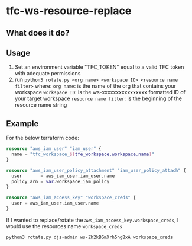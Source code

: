 # tfc-ws-resource-replace
## What does it do?

## Usage
1. Set an environment variable "TFC_TOKEN" equal to a valid TFC token with adequate permissions
2. run `python3 rotate.py <org name> <workspace ID> <resource name filter>` where:
`org name`: is the name of the org that contains your workspace
`workspace ID`: is the ws-xxxxxxxxxxxxxxxx formatted ID of your target workspace
`resource name filter`: is the beginning of the resource name string

## Example 

For the below terraform code:
```terraform
resource "aws_iam_user" "iam_user" {
  name = "tfc_workspace_${tfe_workspace.workspace.name}"
}

resource "aws_iam_user_policy_attachment" "iam_user_policy_attach" {
  user       = aws_iam_user.iam_user.name
  policy_arn = var.workspace_iam_policy
}

resource "aws_iam_access_key" "workspace_creds" {
  user = aws_iam_user.iam_user.name
}
```
If I wanted to replace/rotate the `aws_iam_access_key.workspace_creds`, I would use the resources name `workspace_creds`

`python3 rotate.py djs-admin ws-Zh2kBGmXrh5hgBxA workspace_creds`